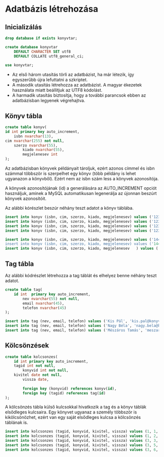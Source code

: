 # Adatbázis létrehozása
## Inicializálás
```sql
drop database if exists konyvtar;

create database konyvtar
	DEFAULT CHARACTER SET utf8
	DEFAULT COLLATE utf8_general_ci;
    
use konyvtar;
```
* Az első három utasítás törli az adatbázist, ha már létezik, így egyszerűbb újra lefuttatni a szkriptet. 
* A második utasítás létrehozza az adatbázist. A magyar ékezetek használata miatt beállítjuk az UTF8 kódolást. 
* A harmadik utasítás biztosítja, hogy a további parancsok ebben az adatbázisban legyenek végrehajtva. 

## Könyv tábla

```sql
create table konyv(
id int primary key auto_increment,
	isbn nvarchar(13),
cim nvarchar(255) not null,
	szerzo nvarchar(55),
    	kiado nvarchar(55),
    	megjelenesev int
);
```

Az adatbázisban könyvek példányait tároljuk, ezért azonos címmel és isbn számmal többször is szerpelhet egy könyv (több példány is lehet ugyanazon a könyvből). Ezért nem az isbn szám less a könyvek azonosítója. 

A könyvek azonosítójának (id) a generálására az AUTO_INCREMENT opciót használjuk, aminek a MySQL automatikusan legenerálja az újonnan beszúrt könyvek azonosítóit. 

Az alábbi kórészlet beszúr néhány teszt adatot a könyv táblába. 

```sql
insert into konyv (isbn, cim, szerzo, kiado, megjelenesev) values ('1234567890', 'Informatika 2 jegyzet, 1. példány', 'Vajk István, Asztalos Márk, Mészáros Tamás', 'BME/VIK', 2017);
insert into konyv (isbn, cim, szerzo, kiado, megjelenesev) values ('1234567890', 'Informatika 2 jegyzet, 2. példány', 'Vajk István, Asztalos Márk, Mészáros Tamás', 'BME/VIK', 2017);
insert into konyv (isbn, cim, szerzo, kiado, megjelenesev) values ('1234567890', 'Informatika 2 jegyzet, 3. példány', 'Vajk István, Asztalos Márk, Mészáros Tamás', 'BME/VIK', 2017);
insert into konyv (isbn, cim, szerzo, kiado, megjelenesev) values ('1234567890', 'Informatika 2 jegyzet, 4. példány', 'Vajk István, Asztalos Márk, Mészáros Tamás', 'BME/VIK', 2017);

insert into konyv (isbn, cim, szerzo, kiado, megjelenesev) values ('1449392776', 'Programming PHP: Creating Dynamic Web Pages, 1. példány', 'Kevin Tatroe, Peter MacIntyre, Rasmus Lerdorf', 'O\'Reilly', 2013);
insert into konyv (isbn, cim, szerzo, kiado, megjelenesev) values ('1449392776', 'Programming PHP: Creating Dynamic Web Pages, 2. példány', 'Kevin Tatroe, Peter MacIntyre, Rasmus Lerdorf', 'O\'Reilly', 2013);
insert into konyv (isbn, cim, szerzo, kiado, megjelenesev	) values ('1449392776', 'Programming PHP: Creating Dynamic Web Pages, 3. példány', 'Kevin Tatroe, Peter MacIntyre, Rasmus Lerdorf', 'O\'Reilly', 2013);
```

## Tag tábla
Az alábbi kódrészlet létrehozza a tag táblát és elhelyez benne néhány teszt adatot. 

```sql
create table tag(
	id int  primary key auto_increment,
    	nev nvarchar(55) not null,
    	email nvarchar(45),
    	telefon nvarchar(45)
);

insert into tag (nev, email, telefon) values ('Kis Pál', 'kis.pal@konyvtar.hu', '12345678');
insert into tag (nev, email, telefon) values ('Nagy Béla', 'nagy.bela@konyvtar.hu', '22345678');
insert into tag (nev, email, telefon) values ('Mészáros Tamás', 'meszaros.tamas@konyvtar.hu', '32345478');
```

## Kölcsönzések
```sql
create table kolcsonzes(
	id int primary key auto_increment,
	tagid int not null,
    	konyvid int not null,
   	kivitel date not null,
    	vissza date,
    
    	foreign key (konyvid) references konyv(id),
    	foreign key (tagid) references tag(id)
);
```

A kölcsönzés tábla külső kulcsokkal hivatkozik a tag és a könyv táblák elsődleges kulcsaira. Egy könyvet ugyanaz a személy többször is kikölcsönözhet, ezért van egy saját elsődleges kulcsa a kölcsönzés táblának is. 

```sql
insert into kolcsonzes (tagid, konyvid, kivitel, vissza) values (1, 1, subdate(curdate(), 50), subdate(curdate(), 10)); 
insert into kolcsonzes (tagid, konyvid, kivitel, vissza) values (1, 2, subdate(curdate(), 150), subdate(curdate(), 30)); 
insert into kolcsonzes (tagid, konyvid, kivitel, vissza) values (3, 3, subdate(curdate(), 1), null); 
insert into kolcsonzes (tagid, konyvid, kivitel, vissza) values (3, 5, subdate(curdate(), 2), null); 
insert into kolcsonzes (tagid, konyvid, kivitel, vissza) values (3, 6, subdate(curdate(), 3), subdate(curdate(), 1)); 
```


